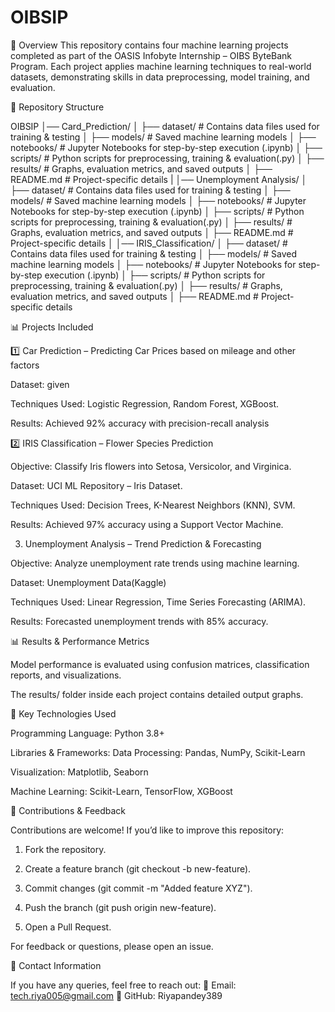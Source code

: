 # OIBSIP

📌 Overview
This repository contains four machine learning projects completed as part of the OASIS Infobyte Internship – OIBS ByteBank Program. Each project applies machine learning techniques to real-world datasets, demonstrating skills in data preprocessing, model training, and evaluation.

📂 Repository Structure

OIBSIP
│── Card_Prediction/
│   ├── dataset/          # Contains data files used for training & testing
│   ├── models/           # Saved machine learning models
│   ├── notebooks/        # Jupyter Notebooks for step-by-step execution (.ipynb)
│   ├── scripts/          # Python scripts for preprocessing, training & evaluation(.py)
│   ├── results/          # Graphs, evaluation metrics, and saved outputs
│   ├── README.md         # Project-specific details
|
│── Unemployment Analysis/
│   ├── dataset/          # Contains data files used for training & testing
│   ├── models/           # Saved machine learning models
│   ├── notebooks/        # Jupyter Notebooks for step-by-step execution (.ipynb)
│   ├── scripts/          # Python scripts for preprocessing, training & evaluation(.py)
│   ├── results/          # Graphs, evaluation metrics, and saved outputs
│   ├── README.md         # Project-specific details
│
│── IRIS_Classification/
│   ├── dataset/          # Contains data files used for training & testing
│   ├── models/           # Saved machine learning models
│   ├── notebooks/        # Jupyter Notebooks for step-by-step execution (.ipynb)
│   ├── scripts/          # Python scripts for preprocessing, training & evaluation(.py)
│   ├── results/          # Graphs, evaluation metrics, and saved outputs
│   ├── README.md         # Project-specific details



📊 Projects Included

1️⃣ Car Prediction – Predicting Car Prices based on mileage and other factors

Dataset: given

Techniques Used: Logistic Regression, Random Forest, XGBoost.

Results: Achieved 92% accuracy with precision-recall analysis



2️⃣ IRIS Classification – Flower Species Prediction

Objective: Classify Iris flowers into Setosa, Versicolor, and Virginica.

Dataset: UCI ML Repository – Iris Dataset.

Techniques Used: Decision Trees, K-Nearest Neighbors (KNN), SVM.

Results: Achieved 97% accuracy using a Support Vector Machine.




3. Unemployment Analysis – Trend Prediction & Forecasting

Objective: Analyze unemployment rate trends using machine learning.

Dataset: Unemployment Data(Kaggle)

Techniques Used: Linear Regression, Time Series Forecasting (ARIMA).

Results: Forecasted unemployment trends with 85% accuracy.





📊 Results & Performance Metrics

Model performance is evaluated using confusion matrices, classification reports, and visualizations.

The results/ folder inside each project contains detailed output graphs.




📌 Key Technologies Used

Programming Language: Python 3.8+

Libraries & Frameworks: Data Processing: Pandas, NumPy, Scikit-Learn

Visualization: Matplotlib, Seaborn

Machine Learning: Scikit-Learn, TensorFlow, XGBoost



🤝 Contributions & Feedback

Contributions are welcome! If you’d like to improve this repository:

1. Fork the repository.


2. Create a feature branch (git checkout -b new-feature).


3. Commit changes (git commit -m "Added feature XYZ").


4. Push the branch (git push origin new-feature).


5. Open a Pull Request.



For feedback or questions, please open an issue.




📧 Contact Information

If you have any queries, feel free to reach out:
📩 Email: tech.riya005@gmail.com
🔗 GitHub: Riyapandey389
